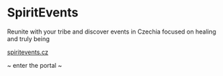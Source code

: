 # SpiritEvents

Reunite with your tribe and discover events in Czechia focused on healing and truly being

[spiritevents.cz](https://spiritevents.cz)

~ enter the portal ~

